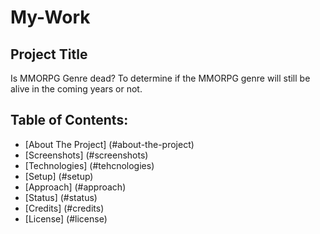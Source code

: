 # My-Work
## Project Title
Is MMORPG Genre dead?
To determine if the MMORPG genre will still be alive in the coming years or not.

## Table of Contents:

- [About The Project] (#about-the-project)
- [Screenshots] (#screenshots)
- [Technologies] (#tehcnologies)
- [Setup] (#setup)
- [Approach] (#approach)
- [Status] (#status)
- [Credits] (#credits)
- [License] (#license)

##
<!--
**Freiheight/Freiheight** is a ✨ _special_ ✨ repository because its `README.md` (this file) appears on your GitHub profile.

Here are some ideas to get you started:

- 🔭 I’m currently working on ...
- 🌱 I’m currently learning ...
- 👯 I’m looking to collaborate on ...
- 🤔 I’m looking for help with ...
- 💬 Ask me about ...
- 📫 How to reach me: ...
- 😄 Pronouns: ...
- ⚡ Fun fact: ...
-->
